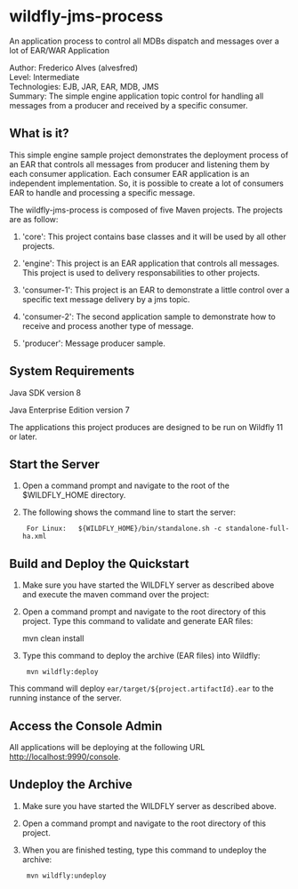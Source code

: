 # wildfly-jms-process
An application process to control all MDBs dispatch and messages over a lot of EAR/WAR Application

Author: Frederico Alves (alvesfred)    
Level: Intermediate   
Technologies: EJB, JAR, EAR, MDB, JMS     
Summary: The simple engine application topic control for handling all messages from a producer and received by a specific consumer.

## What is it?

This simple engine sample project demonstrates the deployment process of an EAR that controls all messages from producer and listening them by each consumer application.
Each consumer EAR application is an independent implementation. So, it is possible to create a lot of consumers EAR to handle and processing a specific message.

The wildfly-jms-process is composed of five Maven projects. The projects are as follow:

1. 'core': This project contains base classes and it will be used by all other projects.

2. 'engine': This project is an EAR application that controls all messages. This project is used to delivery responsabilities to other projects.

3. 'consumer-1': This project is an EAR to demonstrate a little control over a specific text message delivery by a jms topic.

4. 'consumer-2': The second application sample to demonstrate how to receive and process another type of message.

5. 'producer': Message producer sample.

## System Requirements

Java SDK version 8

Java Enterprise Edition version 7

The applications this project produces are designed to be run on Wildfly 11 or later.

## Start the Server

1. Open a command prompt and navigate to the root of the $WILDFLY_HOME directory.
2. The following shows the command line to start the server:

        For Linux:   ${WILDFLY_HOME}/bin/standalone.sh -c standalone-full-ha.xml

## Build and Deploy the Quickstart

1. Make sure you have started the WILDFLY server as described above and execute the maven command over the project:
2. Open a command prompt and navigate to the root directory of this project. Type this command to validate and generate EAR files:

	mvn clean install	

3. Type this command to deploy the archive (EAR files) into Wildfly:

        mvn wildfly:deploy

This command will deploy `ear/target/${project.artifactId}.ear` to the running instance of the server.

## Access the Console Admin

All applications will be deploying at the following URL <http://localhost:9990/console>.

## Undeploy the Archive

1. Make sure you have started the WILDFLY server as described above.
2. Open a command prompt and navigate to the root directory of this project.
3. When you are finished testing, type this command to undeploy the archive:

        mvn wildfly:undeploy


